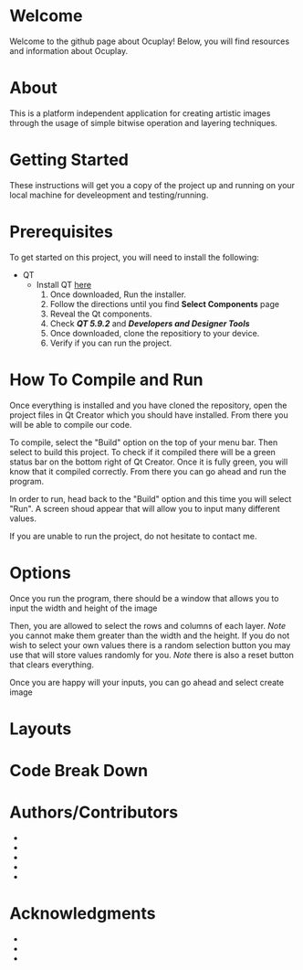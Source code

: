 # Welcome
Welcome to the github page about Ocuplay! Below, you will find resources and information about Ocuplay.

# About
This is a platform independent application for creating artistic images through the usage of simple bitwise operation and layering techniques.

# Getting Started
These instructions will get you a copy of the project up and running on your local machine for develeopment and testing/running.

# Prerequisites
To get started on this project, you will need to install the following:
  * QT
    * Install QT [here](https://www.qt.io/download)
      1. Once downloaded, Run the installer.
      2. Follow the directions until you find **Select Components** page
      3. Reveal the Qt components.
      4. Check ***QT 5.9.2*** and ***Developers and Designer Tools***
      5. Once downloaded, clone the repositiory to your device.
      6. Verify if you can run the project.
      
# How To Compile and Run
Once everything is installed and you have cloned the repository, open the project files in Qt Creator which you should have installed. From there you will be able to compile our code. 

To compile, select the "Build" option on the top of your menu bar. Then select to build this project. To check if it compiled there will be a green status bar on the bottom right of Qt Creator. Once it is fully green, you will know that it compiled correctly. From there you can go ahead and run the program. 

In order to run, head back to the "Build" option and this time you will select "Run". A screen shoud appear that will allow you to input many different values.

If you are unable to run the project, do not hesitate to contact me.

# Options

Once you run the program, there should be a window that allows you to input the width and height of the image

Then, you are allowed to select the rows and columns of each layer. *Note* you cannot make them greater than the width and the height. If you do not wish to select your own values there is a random selection button you may use that will store values randomly for you. *Note* there is also a reset button that clears everything.

Once you are happy will your inputs, you can go ahead and select create image

# Layouts

# Code Break Down

# Authors/Contributors

-
-
-
-
-

# Acknowledgments

-
-
-
